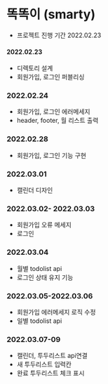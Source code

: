# 똑똑이 (smarty)
- 프로젝트 진행 기간 2022.02.23

#### 2022.02.23
- 디렉토리 설계
- 회원가입, 로그인 퍼블리싱

### 2022.02.24
- 회원가입, 로그인 에러메세지
- header, footer, 월 리스트 출력

### 2022.02.28
- 회원가입, 로그인 기능 구현

### 2022.03.01
- 캘린더 디자인

### 2022.03.02- 2022.03.03
- 회원가입 오류 메세지 
- 로그인

### 2022.03.04
- 월별 todolist api
- 로그인 상태 유지 기능

### 2022.03.05-2022.03.06
- 회원가입 에러메세지 로직 수정
- 일별 todolist api

### 2022.03.07-09
- 캘린더, 투두리스트 api연결
- 새 투두리스트 입력칸
- 완료 투두리스트 체크 표시